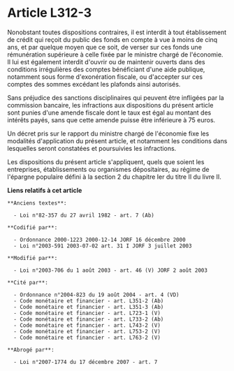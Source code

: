 # Article L312-3

Nonobstant toutes dispositions contraires, il est interdit à tout établissement de crédit qui reçoit du public des fonds en
compte à vue à moins de cinq ans, et par quelque moyen que ce soit, de verser sur ces fonds une rémunération supérieure à
celle fixée par le ministre chargé de l'économie. Il lui est également interdit d'ouvrir ou de maintenir ouverts dans des
conditions irrégulières des comptes bénéficiant d'une aide publique, notamment sous forme d'exonération fiscale, ou
d'accepter sur ces comptes des sommes excédant les plafonds ainsi autorisés.

Sans préjudice des sanctions disciplinaires qui peuvent être infligées par la commission bancaire, les infractions aux
dispositions du présent article sont punies d'une amende fiscale dont le taux est égal au montant des intérêts payés, sans
que cette amende puisse être inférieure à 75 euros.

Un décret pris sur le rapport du ministre chargé de l'économie fixe les modalités d'application du présent article, et
notamment les conditions dans lesquelles seront constatées et poursuivies les infractions.

Les dispositions du présent article s'appliquent, quels que soient les entreprises, établissements ou organismes
dépositaires, au régime de l'épargne populaire défini à la section 2 du chapitre Ier du titre II du livre II.

**Liens relatifs à cet article**

	**Anciens textes**:

	  - Loi n°82-357 du 27 avril 1982 - art. 7 (Ab)

	**Codifié par**:

	  - Ordonnance 2000-1223 2000-12-14 JORF 16 décembre 2000
	  - Loi n°2003-591 2003-07-02 art. 31 I JORF 3 juillet 2003

	**Modifié par**:

	  - Loi n°2003-706 du 1 août 2003 - art. 46 (V) JORF 2 août 2003

	**Cité par**:

	  - Ordonnance n°2004-823 du 19 août 2004 - art. 4 (VD)
	  - Code monétaire et financier - art. L351-2 (Ab)
	  - Code monétaire et financier - art. L351-3 (Ab)
	  - Code monétaire et financier - art. L723-1 (V)
	  - Code monétaire et financier - art. L733-2 (Ab)
	  - Code monétaire et financier - art. L743-2 (V)
	  - Code monétaire et financier - art. L753-2 (V)
	  - Code monétaire et financier - art. L763-2 (V)

	**Abrogé par**:

	  - Loi n°2007-1774 du 17 décembre 2007 - art. 7
